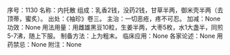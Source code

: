 序号：1130
名称：内托散
组成：乳香2钱，没药2钱，甘草半两，御米壳半两（去顶蒂，蜜炙）。
出处：《袖珍》卷三。
主治：一切恶疮，疼不可忍。
加减：None
功效：None
用法用量：用雌雄黑豆10粒，生姜半两，大枣5枚，水1大盏半，同煎5-7沸，随上下服。
制备方法：上为粗末。
临床应用：None
各家论述：None
用药禁忌：None
附注：None
